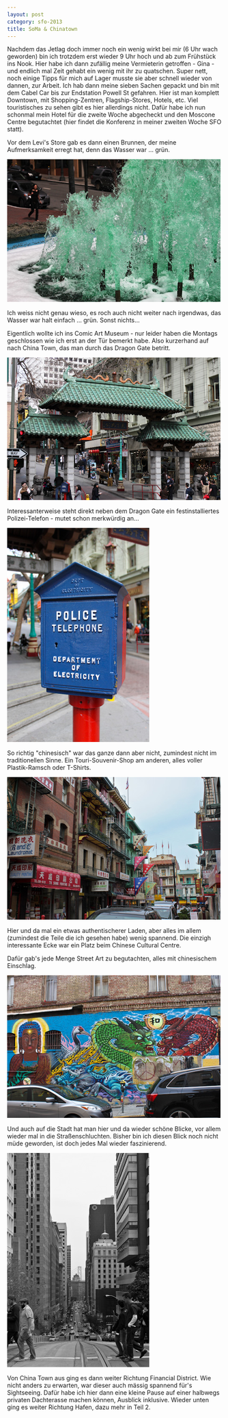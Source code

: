 ```yaml
---
layout: post
category: sfo-2013
title: SoMa & Chinatown
---
```


Nachdem das Jetlag doch immer noch ein wenig wirkt bei mir (6 Uhr wach geworden) bin ich trotzdem erst wieder 9 Uhr hoch und ab zum Frühstück ins Nook. Hier habe ich dann zufällig meine Vermieterin getroffen - Gina - und endlich mal Zeit gehabt ein wenig mit ihr zu quatschen. Super nett, noch einige Tipps für mich auf Lager musste sie aber schnell wieder von dannen, zur Arbeit. Ich hab dann meine sieben Sachen gepackt und bin mit dem Cabel Car bis zur Endstation Powell St gefahren. Hier ist man komplett Downtown, mit Shopping-Zentren, Flagship-Stores, Hotels, etc. Viel touristisches zu sehen gibt es hier allerdings nicht. Dafür habe ich nun schonmal mein Hotel für die zweite Woche abgecheckt und den Moscone Centre begutachtet (hier findet die Konferenz in meiner zweiten Woche SFO statt).

Vor dem Levi's Store gab es dann einen Brunnen, der meine Aufmerksamkeit erregt hat, denn das Wasser war … grün.

![Grünes Wasser im Springbrunnen](/images-blog/sfo-2013/20130318_1.jpg)

Ich weiss nicht genau wieso, es roch auch nicht weiter nach irgendwas, das Wasser war halt einfach … grün. Sonst nichts…

Eigentlich wollte ich ins Comic Art Museum - nur leider haben die Montags geschlossen wie ich erst an der Tür bemerkt habe. Also kurzerhand auf nach China Town, das man durch das Dragon Gate betritt.

![China Town - Dragon Gate](/images-blog/sfo-2013/20130318_2.jpg)

Interessanterweise steht direkt neben dem Dragon Gate ein festinstalliertes Polizei-Telefon - mutet schon merkwürdig an...

![Polizei Telefon](/images-blog/sfo-2013/20130318_3.jpg)

So richtig "chinesisch" war das ganze dann aber nicht, zumindest nicht im traditionellen Sinne. Ein Touri-Souvenir-Shop am anderen, alles voller Plastik-Ramsch oder T-Shirts.

![China Town - Shops](/images-blog/sfo-2013/20130318_6.jpg)

Hier und da mal ein etwas authentischerer Laden, aber alles im allem (zumindest die Teile die ich gesehen habe) wenig spannend. Die einzigh interessante Ecke war ein Platz beim Chinese Cultural Centre.

Dafür gab's jede Menge Street Art zu begutachten, alles mit chinesischem Einschlag.

![China Town - Street Art](/images-blog/sfo-2013/20130318_5.jpg)

Und auch auf die Stadt hat man hier und da wieder schöne Blicke, vor allem wieder mal in die Straßenschluchten. Bisher bin ich diesen Blick noch nicht müde geworden, ist doch jedes Mal wieder faszinierend.

![Streets of San Francisco](/images-blog/sfo-2013/20130318_4.jpg)

Von China Town aus ging es dann weiter Richtung Financial District. Wie nicht anders zu erwarten, war dieser auch mässig spannend für's Sightseeing. Dafür habe ich hier dann eine kleine Pause auf einer halbwegs privaten Dachterasse machen können, Ausblick inklusive. Wieder unten ging es weiter Richtung Hafen, dazu mehr in Teil 2.